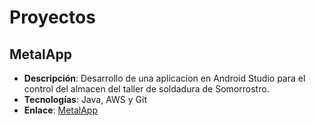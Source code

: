 # Proyectos

## MetalApp
- **Descripción**: Desarrollo de una aplicacion en Android Studio para el control del almacen del taller de soldadura de Somorrostro.
- **Tecnologías**: Java, AWS y Git
- **Enlace**: [MetalApp](https://github.com/DAM3-2-RUSTEZE/MetalApp-Android)